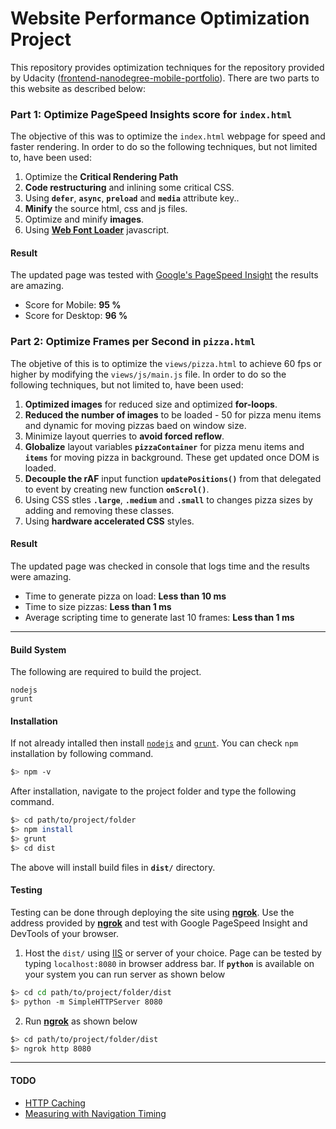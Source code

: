 Website Performance Optimization Project
=
This repository provides optimization techniques for the repository provided by Udacity ([frontend-nanodegree-mobile-portfolio](https://github.com/udacity/frontend-nanodegree-mobile-portfolio "Udacity's FrontEnd Nanodegree Project")). There are two parts to this website as described below:

### Part 1: Optimize PageSpeed Insights score for `index.html`

The objective of this was to optimize the `index.html` webpage for speed and faster rendering. In order to do so the following techniques, but not limited to, have been used:

1. Optimize the **Critical Rendering Path**
2. **Code restructuring** and inlining some critical CSS.
3. Using **`defer`**, **`async`**, **`preload`** and **`media`** attribute key..
5. **Minify** the source html, css and js files.
6. Optimize and minify **images**.
7. Using **[Web Font Loader](https://github.com/typekit/webfontloader)** javascript.

#### Result
The updated page was tested with [Google's PageSpeed Insight](https://developers.google.com/speed/pagespeed/insights/ "PageSpeed Insight") the results are amazing.

* Score for Mobile: **95 %**
* Score for Desktop: **96 %**



### Part 2: Optimize Frames per Second in `pizza.html`
The objetive of this is to optimize the `views/pizza.html` to achieve 60 fps or higher by modifying the `views/js/main.js` file. In order to do so the following techniques, but not limited to, have been used:

1. **Optimized images** for reduced size and optimized **for-loops**.
2. **Reduced the number of images** to be loaded - 50 for pizza menu items and dynamic for moving pizzas baed on window size.
3. Minimize layout querries to **avoid forced reflow**.
4. **Globalize** layout variables **`pizzaContainer`** for pizza menu items and **`items`** for moving pizza in background. These get updated once DOM is loaded.
5. **Decouple the rAF** input function **`updatePositions()`** from that delegated to event by creating new function **`onScrol()`**.
6. Using CSS stles **`.large`**, **`.medium`** and **`.small`** to changes pizza sizes by adding and removing these classes.
7. Using **hardware accelerated CSS** styles.


#### Result
The updated page was checked in console that logs time and the results were amazing.

* Time to generate pizza on load: **Less than 10 ms**
* Time to size pizzas: **Less than 1 ms**
* Average scripting time to generate last 10 frames: **Less than 1 ms**

***
#### Build System
The following are required to build the project.
```
nodejs
grunt
```
#### Installation
If not already intalled then install [`nodejs`](https://nodejs.org/en/download/) and [`grunt`](https://gruntjs.com/getting-started). You can check `npm` installation by following command.
```bash
$> npm -v
```
After installation, navigate to the project folder and type the following command.
```bash
$> cd path/to/project/folder
$> npm install
$> grunt
$> cd dist
```
The above will install build files in **`dist/`** directory.

#### Testing
Testing can be done through deploying the site using **[ngrok](https://ngrok.com/)**. Use the address provided by **[ngrok](https://ngrok.com/)** and test with Google PageSpeed Insight and DevTools of your browser. 

1. Host the `dist/` using [IIS](https://support.microsoft.com/en-gb/help/323972/how-to-set-up-your-first-iis-web-site "Internet Information Services") or server of your choice. Page can be tested by typing `localhost:8080` in browser address bar. If **`python`** is available on your system you can run server as shown below
```bash
$> cd cd path/to/project/folder/dist
$> python -m SimpleHTTPServer 8080 
```
2. Run **[ngrok](https://ngrok.com/)** as shown below
```bash
$> cd path/to/project/folder/dist
$> ngrok http 8080
```
***
#### TODO
* [HTTP Caching](https://developers.google.com/web/fundamentals/performance/optimizing-content-efficiency/http-caching.html)
* [Measuring with Navigation Timing](https://developers.google.com/web/fundamentals/performance/critical-rendering-path/measure-crp.html)



